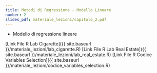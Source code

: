 ```yaml
---
title: Metodi di Regressione - Modello Lineare
number: 2
slides_pdf: materiale_lezioni/capitolo_2.pdf
---
```


- Modello di regressione lineare

[Link File R Lab Cigarette]({{ site.baseurl }}/materiale_lezioni/lab_cigarette.R)
[Link File R Lab Real Estate]({{ site.baseurl }}/materiale_lezioni/lab_real_estate.R)
[Link File R Codice Variables Selection]({{ site.baseurl }}/materiale_lezioni/codice_variables_selection.R)